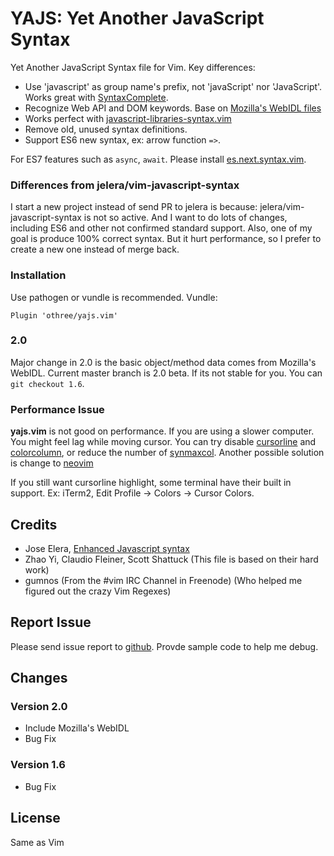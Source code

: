 YAJS: Yet Another JavaScript Syntax
===================================

Yet Another JavaScript Syntax file for Vim. Key differences:

* Use 'javascript' as group name's prefix, not 'javaScript' nor 'JavaScript'. Works great with [SyntaxComplete](https://github.com/vim-scripts/SyntaxComplete).
* Recognize Web API and DOM keywords. Base on [Mozilla's WebIDL files](https://github.com/mozilla/gecko-dev/tree/master/dom/webidl)
* Works perfect with [javascript-libraries-syntax.vim](https://github.com/othree/javascript-libraries-syntax.vim)
* Remove old, unused syntax definitions.
* Support ES6 new syntax, ex: arrow function `=>`. 

For ES7 features such as `async`, `await`. Please install [es.next.syntax.vim](https://github.com/othree/es.next.syntax.vim).

### Differences from jelera/vim-javascript-syntax

I start a new project instead of send PR to jelera is because: jelera/vim-javascript-syntax is not so active. 
And I want to do lots of changes, including ES6 and other not confirmed standard support.
Also, one of my goal is produce 100% correct syntax.
But it hurt performance, so I prefer to create a new one instead of merge back.

### Installation

Use pathogen or vundle is recommended. Vundle:

    Plugin 'othree/yajs.vim'

### 2.0

Major change in 2.0 is the basic object/method data comes from Mozilla's WebIDL. Current master branch is 2.0 beta. If its not stable for you. You can `git checkout 1.6`.

### Performance Issue

**yajs.vim** is not good on performance. If you are using a slower computer. You might feel lag while moving cursor. You can try disable [cursorline](http://vimdoc.sourceforge.net/htmldoc/options.html#%27cursorline%27) and [colorcolumn](http://vimdoc.sourceforge.net/htmldoc/options.html#%27colorcolumn%27), or reduce the number of [synmaxcol](http://vimdoc.sourceforge.net/htmldoc/options.html#%27synmaxcol%27). Another possible solution is change to [neovim](https://neovim.io/)

If you still want cursorline highlight, some terminal have their built in support. Ex: iTerm2, Edit Profile -&gt; Colors -&gt; Cursor Colors.

Credits
-------

- Jose Elera, [Enhanced Javascript syntax](http://www.vim.org/scripts/script.php?script_id=3425)
- Zhao Yi, Claudio Fleiner, Scott Shattuck (This file is based on their hard work)
- gumnos (From the #vim IRC Channel in Freenode) (Who helped me figured out the crazy Vim Regexes)

Report Issue
------------

Please send issue report to [github](https://github.com/othree/yajs.vim/issues). Provde sample code to help me debug.

Changes
-------

### Version 2.0
- Include Mozilla's WebIDL
- Bug Fix

### Version 1.6
- Bug Fix

License
-------

Same as Vim

